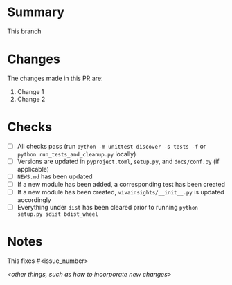 # Summary
This branch *<succinct summary of the purpose>*

# Changes
The changes made in this PR are:
1. Change 1
1. Change 2

# Checks
- [ ] All checks pass (run `python -m unittest discover -s tests -f` or `python run_tests_and_cleanup.py` locally)
- [ ] Versions are updated in `pyproject.toml`, `setup.py`, and `docs/conf.py` (if applicable)
- [ ] `NEWS.md` has been updated
- [ ] If a new module has been added, a corresponding test has been created
- [ ] If a new module has been created, `vivainsights/__init__.py` is updated accordingly
- [ ] Everything under `dist` has been cleared prior to running `python setup.py sdist bdist_wheel`

# Notes
This fixes #<issue_number>

*<other things, such as how to incorporate new changes>*
*<brief summary of the purpose of this pull request>*
